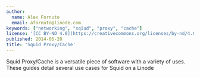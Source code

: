 ```yaml
---
author:
  name: Alex Fornuto
  email: afornuto@linode.com
keywords: ["networking", "sqiud", "proxy", "cache"]
license: '[CC BY-ND 4.0](https://creativecommons.org/licenses/by-nd/4.0)'
published: 2014-06-20
title: 'Squid Proxy/Cache'
---
```


Squid Proxy/Cache is a versatile piece of software with a variety of uses. These guides detail several use cases for Squid on a Linode
